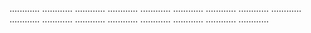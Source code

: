 ............
............
............
............
............
............
............
............
............
............
............
............
............
............
............
............
............




